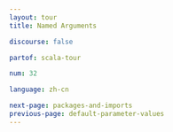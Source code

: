 ```yaml
---
layout: tour
title: Named Arguments

discourse: false

partof: scala-tour

num: 32

language: zh-cn

next-page: packages-and-imports
previous-page: default-parameter-values
---
```

